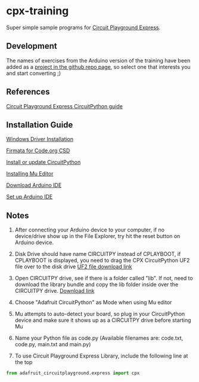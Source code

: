 # cpx-training
Super simple sample programs for [Circuit Playground Express](https://www.adafruit.com/product/3333).

## Development
The names of exercises from the Arduino version of the training have been added as a [project in the github repo page](https://github.com/mimiflynn/cpx-training/projects/1), so select one that interests you and start converting ;)

## References
[Circuit Playground Express CircuitPython guide](https://learn.adafruit.com/adafruit-circuit-playground-express/circuitpython-quickstart)

## Installation Guide
[Windows Driver Installation](https://learn.adafruit.com/adafruit-circuit-playground-express/adafruit2-windows-driver-installation)

[Firmata for Code.org CSD](https://learn.adafruit.com/adafruit-circuit-playground-express/code-org-csd)

[Install or update CircuitPython](https://learn.adafruit.com/adafruit-circuit-playground-express/circuitpython-quickstart)

[Installing Mu Editor](https://learn.adafruit.com/adafruit-circuit-playground-express/installing-mu-editor)

[Download Arduino IDE](https://www.arduino.cc/en/Main/Software)

[Set up Arduino IDE](https://learn.adafruit.com/adafruit-circuit-playground-express/set-up-arduino-ide)

## Notes
1. After connecting your Arduino device to your computer, if no device/drive show up in the File Explorer, try hit the reset button on Arduino device.

2. Disk Drive should have name CIRCUITPY instead of CPLAYBOOT, if CPLAYBOOT is displayed, you need to drag the CPX CircuitPython UF2 file over to the disk drive [UF2 file download link](https://learn.adafruit.com/adafruit-circuit-playground-express/circuitpython-quickstart)

3. Open CIRCUITPY drive, see if there is a folder called "lib". If not, need to download the library bundle and copy the lib folder inside over the CIRCUITPY drive. [Download link](https://github.com/adafruit/Adafruit_CircuitPython_Bundle/releases/tag/20190206)

4. Choose "Adafruit CircuitPython" as Mode when using Mu editor

5. Mu attempts to auto-detect your board, so plug in your CircuitPython device and make sure it shows up as a CIRCUITPY drive before starting Mu

6. Name your Python file as code.py (Available filenames are: code.txt, code.py, main.txt and main.py)

7. To use Circuit Playground Express Library, include the following line at the top
```python
from adafruit_circuitplayground.express import cpx
```
